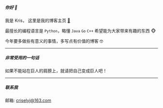 
##### 你好 👋

我是 Kris， 这里是我的博客主页 [📃](https://kr1s77.github.io/)

最擅长的编程语言是 `Python`，略懂 `Java` `Go` `C++` 希望能为大家带来有趣的东西 🐵

今年要多做些有意义的事情，多写点有价值的博客 🤓️

---
##### 非常受用的一句话
如果不能站在巨人的肩膀上，就请把自己变成巨人吧！

---
##### 联系我
邮箱: criselyj@163.com
